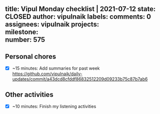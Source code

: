 title:	Vipul Monday checklist | 2021-07-12
state:	CLOSED
author:	vipulnaik
labels:	
comments:	0
assignees:	vipulnaik
projects:	
milestone:	
number:	575
--
## Personal chores

- [x] ~15 minutes: Add summaries for past week https://github.com/vipulnaik/daily-updates/commit/a43dcd8cfddf86832512209d09233b75c87b7ab6

## Other activities

- [x] ~10 minutes: Finish my listening activities
